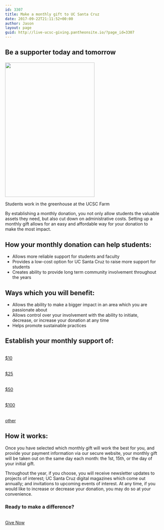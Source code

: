 ```yaml
---
id: 3307
title: Make a monthly gift to UC Santa Cruz
date: 2017-09-22T21:11:52+00:00
author: Jason
layout: page
guid: http://live-ucsc-giving.pantheonsite.io/?page_id=3307
---
```

## Be a supporter today and tomorrow<figure id="attachment_3312" style="width: 292px" class="wp-caption alignright">

<img src="http://live-ucsc-giving.pantheonsite.io/wp-content/uploads/2017/09/ucsc-farm-greenhouse-683x1024.jpg" alt="" width="292" height="438" /> <figcaption class="wp-caption-text">Students work in the greenhouse at the UCSC Farm</figcaption></figure> 

By establishing a monthly donation, you not only allow students the valuable assets they need, but also cut down on administrative costs. Setting up a monthly gift allows for an easy and affordable way for your donation to make the most impact.

## How your monthly donation can help students:

  * Allows more reliable support for students and faculty
  * Provides a low-cost option for UC Santa Cruz to raise more support for students
  * Creates ability to provide long term community involvement throughout the years

## Ways which you will benefit:

  * Allows the ability to make a bigger impact in an area which you are passionate about
  * Allows control over your involvement with the ability to initiate, decrease, or increase your donation at any time
  * Helps promote sustainable practices

## Establish your monthly support of:  


<a href="https://securelb.imodules.com/s/1069/index.aspx?sid=1069&#038;gid=1&#038;pgid=761&#038;cid=1722&#038;paymenttype=perpetualonly&#038;amount=10" target="_self" role="button"><br /> $10<br /> </a>  
<a href="https://securelb.imodules.com/s/1069/index.aspx?sid=1069&#038;gid=1&#038;pgid=761&#038;cid=1722&#038;paymenttype=perpetualonly&#038;amount=25" target="_self" role="button"><br /> $25<br /> </a>  
<a href="https://securelb.imodules.com/s/1069/index.aspx?sid=1069&#038;gid=1&#038;pgid=761&#038;cid=1722&#038;paymenttype=perpetualonly&#038;amount=50" target="_self" role="button"><br /> $50<br /> </a>  
<a href="https://securelb.imodules.com/s/1069/index.aspx?sid=1069&#038;gid=1&#038;pgid=761&#038;cid=1722&#038;paymenttype=perpetualonly&#038;amount=100" target="_self" role="button"><br /> $100<br /> </a>  
<a href="https://securelb.imodules.com/s/1069/index.aspx?sid=1069&#038;gid=1&#038;pgid=761&#038;cid=1722&#038;paymenttype=perpetualonly" target="_self" role="button"><br /> other<br /> </a>

## How it works:

Once you have selected which monthly gift will work the best for you, and provide your payment information via our secure website, your monthly gift will be taken out on the same day each month: the 1st, 15th, or the day of your initial gift.

Throughout the year, if you choose, you will receive newsletter updates to projects of interest; UC Santa Cruz digital magazines which come out annually; and invitations to upcoming events of interest. At any time, if you would like to increase or decrease your donation, you may do so at your convenience.

### Ready to make a difference?

<a href="http://connect.ucsc.edu/givenow" target="_self" role="button"><br /> Give Now<br /> </a>
